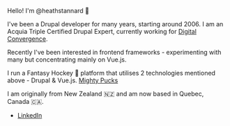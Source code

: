 Hello! I'm @heathstannard 👋

I've been a Drupal developer for many years, starting around 2006. I am an Acquia Triple Certified Drupal Expert, currently working for [Digital Convergence](https://digitalconvergence.ca).

Recently I've been interested in frontend frameworks - experimenting with many but concentrating mainly on Vue.js.

I run a Fantasy Hockey 🏒 platform that utilises 2 technologies mentioned above - Drupal & Vue.js. [Mighty Pucks](https://www.mightypucks.com)

I am originally from New Zealand 🇳🇿 and am now based in Quebec, Canada 🇨🇦.

- [LinkedIn](https://www.linkedin.com/in/heathstannard/)
